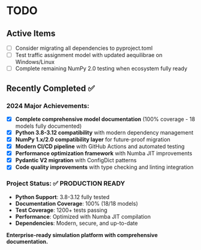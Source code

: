 # TODO

## Active Items

- [ ] Consider migrating all dependencies to pyproject.toml
- [ ] Test traffic assignment model with updated aequilibrae on Windows/Linux
- [ ] Complete remaining NumPy 2.0 testing when ecosystem fully ready

## Recently Completed ✅

### 2024 Major Achievements:
- [x] **Complete comprehensive model documentation** (100% coverage - 18 models fully documented)
- [x] **Python 3.8-3.12 compatibility** with modern dependency management
- [x] **NumPy 1.x/2.0 compatibility layer** for future-proof migration
- [x] **Modern CI/CD pipeline** with GitHub Actions and automated testing
- [x] **Performance optimization framework** with Numba JIT improvements
- [x] **Pydantic V2 migration** with ConfigDict patterns
- [x] **Code quality improvements** with type checking and linting integration

### Project Status: ✅ **PRODUCTION READY**
- **Python Support**: 3.8-3.12 fully tested
- **Documentation Coverage**: 100% (18/18 models)
- **Test Coverage**: 1200+ tests passing
- **Performance**: Optimized with Numba JIT compilation
- **Dependencies**: Modern, secure, and up-to-date

**Enterprise-ready simulation platform with comprehensive documentation.**